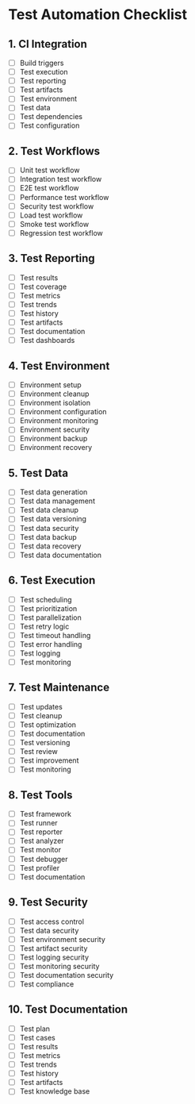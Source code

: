 # Test Automation Checklist

## 1. CI Integration
- [ ] Build triggers
- [ ] Test execution
- [ ] Test reporting
- [ ] Test artifacts
- [ ] Test environment
- [ ] Test data
- [ ] Test dependencies
- [ ] Test configuration

## 2. Test Workflows
- [ ] Unit test workflow
- [ ] Integration test workflow
- [ ] E2E test workflow
- [ ] Performance test workflow
- [ ] Security test workflow
- [ ] Load test workflow
- [ ] Smoke test workflow
- [ ] Regression test workflow

## 3. Test Reporting
- [ ] Test results
- [ ] Test coverage
- [ ] Test metrics
- [ ] Test trends
- [ ] Test history
- [ ] Test artifacts
- [ ] Test documentation
- [ ] Test dashboards

## 4. Test Environment
- [ ] Environment setup
- [ ] Environment cleanup
- [ ] Environment isolation
- [ ] Environment configuration
- [ ] Environment monitoring
- [ ] Environment security
- [ ] Environment backup
- [ ] Environment recovery

## 5. Test Data
- [ ] Test data generation
- [ ] Test data management
- [ ] Test data cleanup
- [ ] Test data versioning
- [ ] Test data security
- [ ] Test data backup
- [ ] Test data recovery
- [ ] Test data documentation

## 6. Test Execution
- [ ] Test scheduling
- [ ] Test prioritization
- [ ] Test parallelization
- [ ] Test retry logic
- [ ] Test timeout handling
- [ ] Test error handling
- [ ] Test logging
- [ ] Test monitoring

## 7. Test Maintenance
- [ ] Test updates
- [ ] Test cleanup
- [ ] Test optimization
- [ ] Test documentation
- [ ] Test versioning
- [ ] Test review
- [ ] Test improvement
- [ ] Test monitoring

## 8. Test Tools
- [ ] Test framework
- [ ] Test runner
- [ ] Test reporter
- [ ] Test analyzer
- [ ] Test monitor
- [ ] Test debugger
- [ ] Test profiler
- [ ] Test documentation

## 9. Test Security
- [ ] Test access control
- [ ] Test data security
- [ ] Test environment security
- [ ] Test artifact security
- [ ] Test logging security
- [ ] Test monitoring security
- [ ] Test documentation security
- [ ] Test compliance

## 10. Test Documentation
- [ ] Test plan
- [ ] Test cases
- [ ] Test results
- [ ] Test metrics
- [ ] Test trends
- [ ] Test history
- [ ] Test artifacts
- [ ] Test knowledge base 